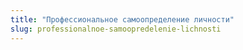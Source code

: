 ```yaml
---
title: "Профессиональное самоопределение личности"
slug: professionalnoe-samoopredelenie-lichnosti
---
```

